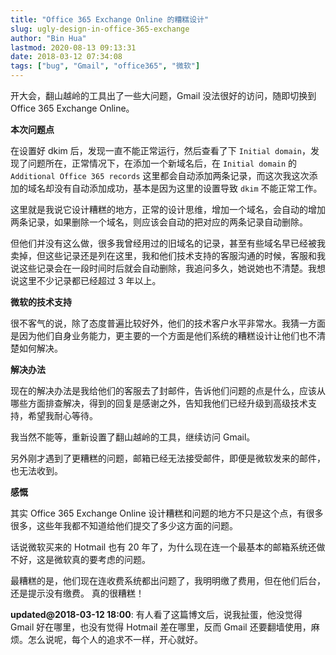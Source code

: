 ```yaml
---
title: "Office 365 Exchange Online 的糟糕设计"
slug: ugly-design-in-office-365-exchange
author: "Bin Hua"
lastmod: 2020-08-13 09:13:31
date: 2018-03-12 07:34:08
tags: ["bug", "Gmail", "office365", "微软"]
---
```


开大会，翻山越岭的工具出了一些大问题，Gmail 没法很好的访问，随即切换到 Office 365 Exchange Online。

**本次问题点**

在设置好 dkim 后，发现一直不能正常运行，然后查看了下 `Initial domain`，发现了问题所在，正常情况下，在添加一个新域名后，在 `Initial domain` 的 `Additional Office 365 records` 这里都会自动添加两条记录，而这次我这次添加的域名却没有自动添加成功，基本是因为这里的设置导致 `dkim` 不能正常工作。

这里就是我说它设计糟糕的地方，正常的设计思维，增加一个域名，会自动的增加两条记录，如果删除一个域名，则应该会自动的把对应的两条记录自动删除。

但他们并没有这么做，很多我曾经用过的旧域名的记录，甚至有些域名早已经被我卖掉，但这些记录还是列在这里，我和他们技术支持的客服沟通的时候，客服和我说这些记录会在一段时间时后就会自动删除，我追问多久，她说她也不清楚。我想说这里不少记录都已经超过 3 年以上。

**微软的技术支持**

很不客气的说，除了态度普遍比较好外，他们的技术客户水平非常水。我猜一方面是因为他们自身业务能力，更主要的一个方面是他们系统的糟糕设计让他们也不清楚如何解决。

**解决办法**

现在的解决办法是我给他们的客服去了封邮件，告诉他们问题的点是什么，应该从哪些方面排查解决，得到的回复是感谢之外，告知我他们已经升级到高级技术支持，希望我耐心等待。

我当然不能等，重新设置了翻山越岭的工具，继续访问 Gmail。

另外刚才遇到了更糟糕的问题，邮箱已经无法接受邮件，即便是微软发来的邮件，也无法收到。

**感慨**

其实 Office 365 Exchange Online 设计糟糕和问题的地方不只是这个点，有很多很多，这些年我都不知道给他们提交了多少这方面的问题。

话说微软买来的 Hotmail 也有 20 年了，为什么现在连一个最基本的邮箱系统还做不好，这是微软真的要考虑的问题。

最糟糕的是，他们现在连收费系统都出问题了，我明明缴了费用，但在他们后台，还是提示没有缴费。
真的很糟糕！

**updated@2018-03-12 18:00**: 有人看了这篇博文后，说我扯蛋，他没觉得 Gmail 好在哪里，也没有觉得 Hotmail 差在哪里，反而 Gmail 还要翻墙使用，麻烦。怎么说呢，每个人的追求不一样，开心就好。